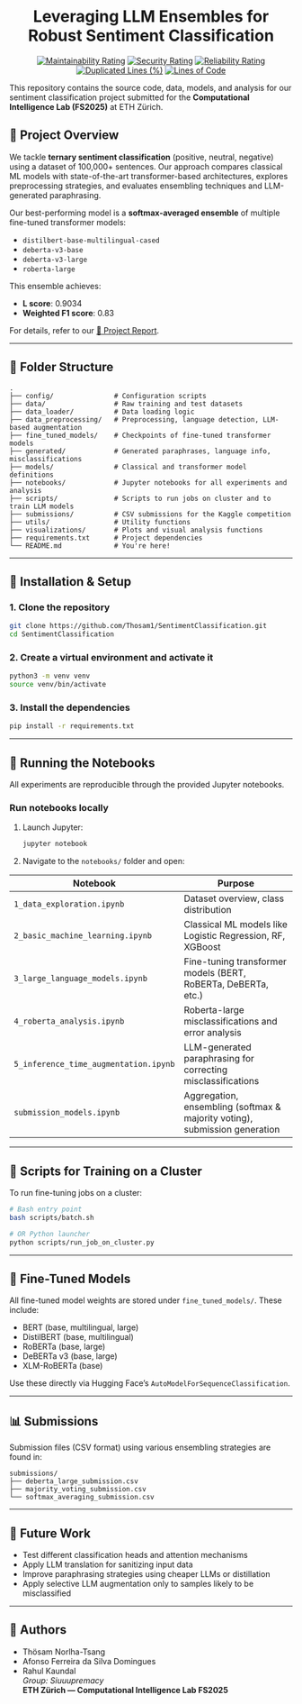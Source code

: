 
<div align="center">
  
# Leveraging LLM Ensembles for Robust Sentiment Classification

[![Maintainability Rating](https://sonarcloud.io/api/project_badges/measure?project=Thosam1_SentimentClassification&metric=sqale_rating)](https://sonarcloud.io/summary/new_code?id=Thosam1_SentimentClassification)
[![Security Rating](https://sonarcloud.io/api/project_badges/measure?project=Thosam1_SentimentClassification&metric=security_rating)](https://sonarcloud.io/summary/new_code?id=Thosam1_SentimentClassification)
[![Reliability Rating](https://sonarcloud.io/api/project_badges/measure?project=Thosam1_SentimentClassification&metric=reliability_rating)](https://sonarcloud.io/summary/new_code?id=Thosam1_SentimentClassification)
[![Duplicated Lines (%)](https://sonarcloud.io/api/project_badges/measure?project=Thosam1_SentimentClassification&metric=duplicated_lines_density)](https://sonarcloud.io/summary/new_code?id=Thosam1_SentimentClassification)
[![Lines of Code](https://sonarcloud.io/api/project_badges/measure?project=Thosam1_SentimentClassification&metric=ncloc)](https://sonarcloud.io/summary/new_code?id=Thosam1_SentimentClassification)

</div>

This repository contains the source code, data, models, and analysis for our sentiment classification project submitted for the **Computational Intelligence Lab (FS2025)** at ETH Zürich.

## 📝 Project Overview

We tackle **ternary sentiment classification** (positive, neutral, negative) using a dataset of 100,000+ sentences. Our approach compares classical ML models with state-of-the-art transformer-based architectures, explores preprocessing strategies, and evaluates ensembling techniques and LLM-generated paraphrasing.

Our best-performing model is a **softmax-averaged ensemble** of multiple fine-tuned transformer models:  
- `distilbert-base-multilingual-cased`  
- `deberta-v3-base`  
- `deberta-v3-large`  
- `roberta-large`  

This ensemble achieves:
- **L score**: 0.9034  
- **Weighted F1 score**: 0.83

For details, refer to our [📄 Project Report](./CIL_Sentiment_Analysis___Report.pdf).

---

## 📁 Folder Structure

```
.
├── config/               # Configuration scripts
├── data/                 # Raw training and test datasets
├── data_loader/          # Data loading logic
├── data_preprocessing/   # Preprocessing, language detection, LLM-based augmentation
├── fine_tuned_models/    # Checkpoints of fine-tuned transformer models
├── generated/            # Generated paraphrases, language info, misclassifications
├── models/               # Classical and transformer model definitions
├── notebooks/            # Jupyter notebooks for all experiments and analysis
├── scripts/              # Scripts to run jobs on cluster and to train LLM models
├── submissions/          # CSV submissions for the Kaggle competition
├── utils/                # Utility functions
├── visualizations/       # Plots and visual analysis functions
├── requirements.txt      # Project dependencies
└── README.md             # You're here!
```

---

## 🔧 Installation & Setup

### 1. Clone the repository

```bash
git clone https://github.com/Thosam1/SentimentClassification.git
cd SentimentClassification
```

### 2. Create a virtual environment and activate it

```bash
python3 -m venv venv
source venv/bin/activate
```

### 3. Install the dependencies

```bash
pip install -r requirements.txt
```

---

## 🧪 Running the Notebooks

All experiments are reproducible through the provided Jupyter notebooks.

### Run notebooks locally

1. Launch Jupyter:
   ```bash
   jupyter notebook
   ```

2. Navigate to the `notebooks/` folder and open:

| Notebook | Purpose |
|----------|---------|
| `1_data_exploration.ipynb` | Dataset overview, class distribution |
| `2_basic_machine_learning.ipynb` | Classical ML models like Logistic Regression, RF, XGBoost |
| `3_large_language_models.ipynb` | Fine-tuning transformer models (BERT, RoBERTa, DeBERTa, etc.) |
| `4_roberta_analysis.ipynb` | Roberta-large misclassifications and error analysis |
| `5_inference_time_augmentation.ipynb` | LLM-generated paraphrasing for correcting misclassifications |
| `submission_models.ipynb` | Aggregation, ensembling (softmax & majority voting), submission generation |

---

## 🚀 Scripts for Training on a Cluster

To run fine-tuning jobs on a cluster:

```bash
# Bash entry point
bash scripts/batch.sh

# OR Python launcher
python scripts/run_job_on_cluster.py
```

---

## 🧠 Fine-Tuned Models

All fine-tuned model weights are stored under `fine_tuned_models/`. These include:

- BERT (base, multilingual, large)
- DistilBERT (base, multilingual)
- RoBERTa (base, large)
- DeBERTa v3 (base, large)
- XLM-RoBERTa (base)

Use these directly via Hugging Face’s `AutoModelForSequenceClassification`.

---

## 📊 Submissions

Submission files (CSV format) using various ensembling strategies are found in:

```
submissions/
├── deberta_large_submission.csv
├── majority_voting_submission.csv
└── softmax_averaging_submission.csv
```

---

## 📌 Future Work

- Test different classification heads and attention mechanisms
- Apply LLM translation for sanitizing input data
- Improve paraphrasing strategies using cheaper LLMs or distillation
- Apply selective LLM augmentation only to samples likely to be misclassified

---

## 👥 Authors

- Thösam Norlha-Tsang  
- Afonso Ferreira da Silva Domingues  
- Rahul Kaundal  
*Group: Siuuupremacy*  
**ETH Zürich — Computational Intelligence Lab FS2025**

